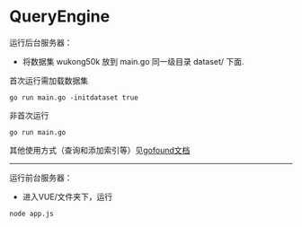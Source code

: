 # QueryEngine

运行后台服务器：

* 将数据集 wukong50k 放到 main.go 同一级目录 dataset/ 下面.

首次运行需加载数据集
```
go run main.go -initdataset true
```

非首次运行
```
go run main.go
```

其他使用方式（查询和添加索引等）见[gofound文档](https://github.com/newpanjing/gofound/blob/main/docs/api.md)

----------------------------------------------

运行前台服务器：

* 进入VUE/文件夹下，运行

```
node app.js
```